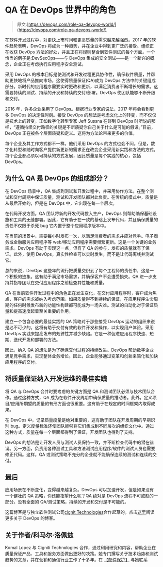 # QA 在 DevOps 世界中的角色

> 原文:[https://devops.com/role-qa-devops-world/](https://devops.com/role-qa-devops-world/)

在软件开发过程中，对更快上市时间和更高质量的需求越来越强烈。2017 年的软件趋势表明，DevOps 将成为一种趋势，并在企业中得到更广泛的接受。组织正在收获 DevOps 方法的好处，并且正在将规则整合到软件测试的每个方面。一个恰当的例子是:DevSecOps——与 DevOps 集成的安全测试——是一个新兴的概念，企业正在考虑执行应用程序安全测试。

采用 DevOps 的根本目标是使测试和开发过程更具协作性，确保软件质量，并帮助更快地将产品推向市场。这使得质量保证(QA)成为 DevOps 方法中的关键组成部分。新时代的应用程序需要实时更改和更新，以满足消费者不断增长的需求。这需要持续的测试、持续的开发和持续的交付/部署。DevOps 使团队能够不断升级和交付。

2016 年，许多企业采用了 DevOps。根据行业专家的说法，2017 年将会看到更多 DevOps 的决定性时刻。接受 DevOps 的想法是考虑文化上的转变，而不仅仅是技术上的转变。正如数字化转型专家 Jeff Sussna 在谈到 DevOps 时所说的那样，“遵循持续交付路径的关键是不断质疑你自己关于什么是可能的假设。”目前，DevOps 正在被各个层面质疑和定义。这将为方法论带来更多的价值。

每个企业及其工作方式都不一样。他们采用 DevOps 的方式也会不同。但是，数字化转型和随时向客户提供新更新的需求正在改变企业采用新实践和方法的方式。每个企业都必须以可持续的方式发展，因此质量是每个实践的核心，包括 DevOps。

## 为什么 QA 是 DevOps 的组成部分？

在 DevOps 场景中，QA 集成到测试和开发过程中，并采用协作方法。在整个测试和交付周期中保证质量，测试和开发团队都对此负责。在传统的模式中，质量是从最后开始的，但是在 DevOps 中，它出现在每一个层次。

在代码开发方面，QA 团队将新的开发代码投入生产，DevOps 则帮助确保基础设施和工具的无缝部署。因此，它有助于在一致的基础上发布代码，并且确保质量的责任不仅限于杀死 bug 它内置于整个应用程序版本中。

在当前的场景中，需要每小时发布一次，以满足消费者的需求并应对竞争。电子商务或金融服务应用程序等 web/移动应用程序需要频繁更新。这是一个关键的业务需求。DevOps 有助于实现这一点，但有了 QA 的参与，发布的质量就有了保证。此外，使用 DevOps，真实性检查可以实时发生，而不是让代码离线并测试它。

总的来说，DevOps 这些年的流行把质量交织到了每个工程师的责任中，这是一个积极的迹象。这有助于满足市场需求，并确保客户不会遭受损失。QA 进一步支持并指导团队在交付应用程序之前检查其性能和质量。

QA 在当前软件开发过程中的角色正在发生变化，在交付应用程序时，客户成为焦点，客户的需求被纳入考虑范围。如果质量得不到持续的保证，在应用程序生命周期的任何时候发布新的功能性构建都可能成为一场灾难。测试的自动化对于保证质量和提高速度起着至关重要的作用。

建立一个包含必要的最佳实践的 QA 策略对于那些接受 DevOps 运动的组织来说是必不可少的。这将有助于交付有效的软件开发和操作，以实现用户体验。采用 DevOps 实践来提高发布的规律性并减少缺陷。它是一种促进应用程序快速、短期、迭代开发和部署的方法。

因此，纳入 QA 的想法是为了确保交付过程的持续改进。DevOps 帮助数字企业满足竞争需求，实现整体业务增长。因此，企业能够通过变革和创新来简化和加快应用程序的交付。

## 将质量保证纳入开发运维的最佳实践

将 QA 与 DevOps 合并时要考虑的关键方面是 QA 和测试团队必须与技术团队合作。通过这种方式，QA 成为在软件开发周期中确保质量的推动者。此外，定义项目/应用所期望的质量的有形方面也很重要。这有助于在规定的时间框架内取得成果。

在 DevOps 中，记录质量度量是绝对重要的，这有助于团队在开发周期的早期识别 bug。定义度量标准还使团队能够将它们集成到不同层次的组织文化中。通过这种方式，质量在每一个层面都得到了保证，开发团队也得到了支持。

DevOps 的想法是让开发人员与测试人员保持一致，并不断检查代码中的潜在错误。另一方面，负责用各种测试工具和方法测试应用程序/软件的测试人员也需要修正代码。这样，QA 或测试策略不充分的企业就不能确保连续的测试和连续的交付。

## 最后

应用场景在不断变化，变得越来越复杂。DevOps 可以加速开发，但是如果没有一个健壮的 QA 策略，你还能指望什么呢？QA 绝对是 DevOps 流程不可或缺的一部分。没有全面的 QA/测试策略，持续的开发和交付是不可能的。

这篇博客是与独立软件测试公司[cignit Technologies](http://www.cigniti.com)合作起草的。点击[这里](http://www.cigniti.com/blog/devops-testing/)阅读更多关于 DevOps 的博客。

## 关于作者/科马尔·洛佩兹

Komal Lopez 与 Cigniti Technologies 合作，通过利用研究和内容，帮助企业在质量保证产品、工具和服务方面做出更好的决策。她专门撰写关于技术趋势和测试趋势的文章，并在营销和通信行业工作了十多年。在 [【邮件保护】](/cdn-cgi/l/email-protection#412a2e2c202d6f2d2e31243b012228262f2835286f222e2c) 与她联系